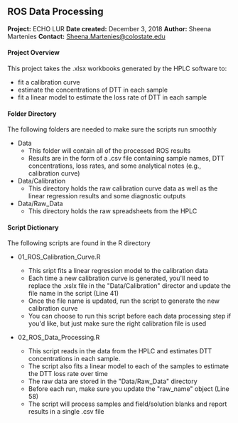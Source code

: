 ## ROS Data Processing
**Project:** ECHO LUR
**Date created:** December 3, 2018
**Author:** Sheena Martenies
**Contact:** Sheena.Martenies@colostate.edu

#### Project Overview
This project takes the .xlsx workbooks generated by the HPLC software to:

- fit a calibration curve
- estimate the concentrations of DTT in each sample
- fit a linear model to estimate the loss rate of DTT in each sample

#### Folder Directory
The following folders are needed to make sure the scripts run smoothly

- Data
    - This folder will contain all of the processed ROS results
    - Results are in the form of a .csv file containing sample names, 
    DTT concentrations, loss rates, and some analytical notes 
    (e.g., calibration curve)
- Data/Calibration
    - This directory holds the raw calibration curve data as well as the linear
    regression results and some diagnostic outputs
- Data/Raw_Data
    - This directory holds the raw spreadsheets from the HPLC

#### Script Dictionary
The following scripts are found in the R directory

- 01_ROS_Calibration_Curve.R
    - This sript fits a linear regression model to the calibration data
    - Each time a new calibration curve is generated, you'll need to replace
    the .xslx file in the "Data/Calibration" director and update the file name
    in the script (Line 41)
    - Once the file name is updated, run the script to generate the new 
    calibration curve
    - You can choose to run this script before each data processing step if you'd
    like, but just make sure the right calibration file is used
    
- 02_ROS_Data_Processing.R
    - This script reads in the data from the HPLC and estimates DTT concentrations
    in each sample. 
    - The script also fits a linear model to each of the samples to estimate the
    DTT loss rate over time
    - The raw data are stored in the "Data/Raw_Data" directory
    - Before each run, make sure you update the "raw_name" object (Line 58)
    - The script will process samples and field/solution blanks and report results
    in a single .csv file

